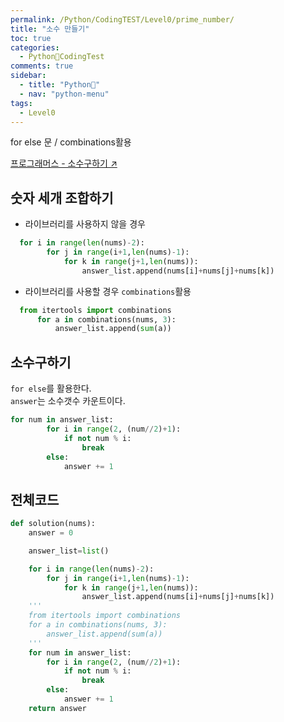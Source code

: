 ```yaml
---
permalink: /Python/CodingTEST/Level0/prime_number/
title: "소수 만들기"
toc: true
categories:
  - Python🐸CodingTest
comments: true
sidebar:
  - title: "Python🐸"
  - nav: "python-menu"
tags:
  - Level0
---
```

for else 문 / combinations활용

[프로그래머스 - 소수구하기 ↗️](https://programmers.co.kr/learn/courses/30/lessons/12977?language=python3#)

## 숫자 세개 조합하기
- 라이브러리를 사용하지 않을 경우
```python
  for i in range(len(nums)-2):
        for j in range(i+1,len(nums)-1):
            for k in range(j+1,len(nums)):
                answer_list.append(nums[i]+nums[j]+nums[k])
```

- 라이브러리를 사용할 경우
`combinations`활용
```python
  from itertools import combinations
      for a in combinations(nums, 3):
          answer_list.append(sum(a))
```

## 소수구하기
`for else`를 활용한다.  
`answer`는 소수갯수 카운트이다.
```python
for num in answer_list:
        for i in range(2, (num//2)+1):
            if not num % i:
                break
        else:
            answer += 1
```

## 전체코드

```python
def solution(nums):
    answer = 0

    answer_list=list()

    for i in range(len(nums)-2):
        for j in range(i+1,len(nums)-1):
            for k in range(j+1,len(nums)):
                answer_list.append(nums[i]+nums[j]+nums[k])
    '''
    from itertools import combinations
    for a in combinations(nums, 3):
        answer_list.append(sum(a))
    '''
    for num in answer_list:
        for i in range(2, (num//2)+1):
            if not num % i:
                break
        else:
            answer += 1
    return answer

```